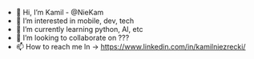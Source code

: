 - 👋 Hi, I’m Kamil - @NieKam
- 👀 I’m interested in mobile, dev, tech
- 🌱 I’m currently learning python, AI, etc
- 💞️ I’m looking to collaborate on ???
- 📫 How to reach me ln -> https://www.linkedin.com/in/kamilniezrecki/

<!---
NieKam/NieKam is a ✨ special ✨ repository because its `README.md` (this file) appears on your GitHub profile.
You can click the Preview link to take a look at your changes.
--->
